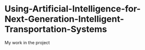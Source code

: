 # Using-Artificial-Intelligence-for-Next-Generation-Intelligent-Transportation-Systems
My work in the project
